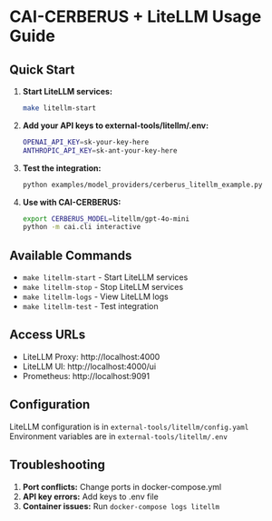 # CAI-CERBERUS + LiteLLM Usage Guide

## Quick Start

1. **Start LiteLLM services:**
   ```bash
   make litellm-start
   ```

2. **Add your API keys to external-tools/litellm/.env:**
   ```bash
   OPENAI_API_KEY=sk-your-key-here
   ANTHROPIC_API_KEY=sk-ant-your-key-here
   ```

3. **Test the integration:**
   ```bash
   python examples/model_providers/cerberus_litellm_example.py
   ```

4. **Use with CAI-CERBERUS:**
   ```bash
   export CERBERUS_MODEL=litellm/gpt-4o-mini
   python -m cai.cli interactive
   ```

## Available Commands

- `make litellm-start` - Start LiteLLM services
- `make litellm-stop` - Stop LiteLLM services  
- `make litellm-logs` - View LiteLLM logs
- `make litellm-test` - Test integration

## Access URLs

- LiteLLM Proxy: http://localhost:4000
- LiteLLM UI: http://localhost:4000/ui
- Prometheus: http://localhost:9091

## Configuration

LiteLLM configuration is in `external-tools/litellm/config.yaml`
Environment variables are in `external-tools/litellm/.env`

## Troubleshooting

1. **Port conflicts:** Change ports in docker-compose.yml
2. **API key errors:** Add keys to .env file
3. **Container issues:** Run `docker-compose logs litellm`
